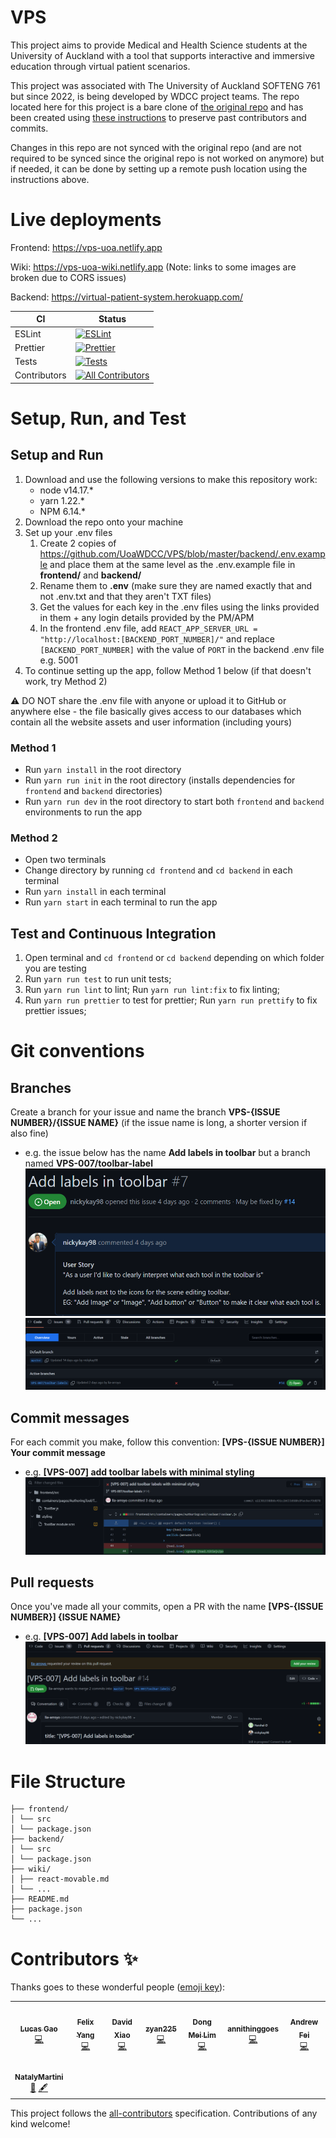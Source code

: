 # VPS

This project aims to provide Medical and Health Science students at the University of Auckland with a tool that supports interactive and immersive education through virtual patient scenarios.

This project was associated with The University of Auckland SOFTENG 761 but since 2022, is being developed by WDCC project teams. The repo located here for this project is a bare clone of [the original repo](https://github.com/Collabs-uni/virtual-patient-system) and has been created using [these instructions](https://docs.github.com/en/repositories/creating-and-managing-repositories/duplicating-a-repository#mirroring-a-repository=) to preserve past contributors and commits. 

Changes in this repo are not synced with the original repo (and are not required to be synced since the original repo is not worked on anymore) but if needed, it can be done by setting up a remote push location using the instructions above.

# Live deployments

Frontend: https://vps-uoa.netlify.app

Wiki: https://vps-uoa-wiki.netlify.app (Note: links to some images are broken due to CORS issues)

Backend: https://virtual-patient-system.herokuapp.com/

<!-- prettier-ignore -->
| CI                  | Status   |
| ------------------- | -------- |
| ESLint              | [![ESLint](https://github.com/SoftEng761-2021/project-project-team-1/actions/workflows/eslint.yml/badge.svg)](https://github.com/SoftEng761-2021/project-project-team-1/actions/workflows/eslint.yml) |
| Prettier            | [![Prettier](https://github.com/SoftEng761-2021/project-project-team-1/actions/workflows/prettier.yml/badge.svg)](https://github.com/SoftEng761-2021/project-project-team-1/actions/workflows/prettier.yml) |
| Tests               |  [![Tests](https://github.com/SoftEng761-2021/project-project-team-1/actions/workflows/unit_tests.yml/badge.svg)](https://github.com/SoftEng761-2021/project-project-team-1/actions/workflows/unit_tests.yml) |
| Contributors        | [![All Contributors](https://img.shields.io/badge/all_contributors-8-orange.svg?style=flat-square)](#contributors-) |

# Setup, Run, and Test

## Setup and Run

1. Download and use the following versions to make this repository work:
    - node v14.17.\*
    - yarn 1.22.\*
    - NPM 6.14.\*
2. Download the repo onto your machine
3. Set up your .env files 
    1. Create 2 copies of https://github.com/UoaWDCC/VPS/blob/master/backend/.env.example and place them at the same level as the .env.example file in __frontend/__ and __backend/__
    2. Rename them to __.env__ (make sure they are named exactly that and not .env.txt and that they aren't TXT files)
    3. Get the values for each key in the .env files using the links provided in them + any login details provided by the PM/APM
    4. In the frontend .env file, add `REACT_APP_SERVER_URL = "http://localhost:[BACKEND_PORT_NUMBER]/"` and replace `[BACKEND_PORT_NUMBER]` with the value of `PORT` in the backend .env file e.g. 5001
4. To continue setting up the app, follow Method 1 below (if that doesn't work, try Method 2)

⚠️ DO NOT share the .env file with anyone or upload it to GitHub or anywhere else - the file basically gives access to our databases which contain all the website assets and user information (including yours)

### Method 1

- Run `yarn install` in the root directory
- Run `yarn run init` in the root directory (installs dependencies for `frontend` and `backend` directories)
- Run `yarn run dev` in the root directory to start both `frontend` and `backend` environments to run the app

### Method 2

- Open two terminals
- Change directory by running `cd frontend` and `cd backend` in each terminal
- Run `yarn install` in each terminal
- Run `yarn start` in each terminal to run the app

## Test and Continuous Integration

1. Open terminal and `cd frontend` or `cd backend` depending on which folder you are testing
2. Run `yarn run test` to run unit tests;
3. Run `yarn run lint` to lint; Run `yarn run lint:fix` to fix linting;
4. Run `yarn run prettier` to test for prettier; Run `yarn run prettify` to fix prettier issues;

# Git conventions

## Branches

Create a branch for your issue and name the branch __VPS-{ISSUE NUMBER}/{ISSUE NAME}__ (if the issue name is long, a shorter version if also fine)
  - e.g. the issue below has the name __Add labels in toolbar__ but a branch named __VPS-007/toolbar-label__
![picture 1](images/97c5a60476136bad6a548f65d9bea375b1b0934fc378a53cb54920bbb5ee0897.png)
![picture 2](images/d915d14397f3a85223e85e824f70f1545f538d87f638bd888071d2fb6756de3c.png)  

## Commit messages

For each commit you make, follow this convention: __[VPS-{ISSUE NUMBER}] Your commit message__
  - e.g. __[VPS-007] add toolbar labels with minimal styling__
![picture 3](images/8a5fac4d45ed78c426c0fb7895c51ddd9f7e942d19549312091180d83254f170.png)  


## Pull requests

Once you've made all your commits, open a PR with the name __[VPS-{ISSUE NUMBER}] {ISSUE NAME}__
  - e.g. __[VPS-007] Add labels in toolbar__
![picture 4](images/58e8d81abb25f33bdfa45c68fbcd4e88e66c7a0b614837a918d1322aace0952a.png)

# File Structure

```.
├── frontend/
│ └── src
│ └── package.json
├── backend/
│ └── src
│ └── package.json
├── wiki/
│ ├── react-movable.md
│ └── ...
├── README.md
├── package.json
└── ...
```

# Contributors ✨

Thanks goes to these wonderful people ([emoji key](https://allcontributors.org/docs/en/emoji-key)):

<!-- ALL-CONTRIBUTORS-LIST:START - Do not remove or modify this section -->
<!-- prettier-ignore-start -->
<!-- markdownlint-disable -->
<table>
  <tr>
    <td align="center"><a href="https://github.com/lucas2005gao"><img src="https://avatars.githubusercontent.com/u/48196609?v=4?s=100" width="100px;" alt=""/><br /><sub><b>Lucas Gao</b></sub></a><br /><a href="https://github.com/lucas2005gao/REACT Template/commits?author=lucas2005gao" title="Code">💻</a></td>
    <td align="center"><a href="https://github.com/flexzy"><img src="https://avatars.githubusercontent.com/u/49087744?v=4?s=100" width="100px;" alt=""/><br /><sub><b>Felix Yang</b></sub></a><br /><a href="https://github.com/lucas2005gao/REACT Template/commits?author=flexzy" title="Code">💻</a></td>
    <td align="center"><a href="https://github.com/David-Xia0"><img src="https://avatars.githubusercontent.com/u/50573329?v=4?s=100" width="100px;" alt=""/><br /><sub><b>David Xiao</b></sub></a><br /><a href="https://github.com/lucas2005gao/REACT Template/commits?author=David-Xia0" title="Code">💻</a></td>
    <td align="center"><a href="https://github.com/zyan225"><img src="https://avatars.githubusercontent.com/u/52368549?v=4?s=100" width="100px;" alt=""/><br /><sub><b>zyan225</b></sub></a><br /><a href="https://github.com/lucas2005gao/REACT Template/commits?author=zyan225" title="Code">💻</a></td>
    <td align="center"><a href="https://github.com/dongmeilim"><img src="https://avatars.githubusercontent.com/u/52555301?v=4?s=100" width="100px;" alt=""/><br /><sub><b>Dong Mei Lim</b></sub></a><br /><a href="https://github.com/lucas2005gao/REACT Template/commits?author=dongmeilim" title="Code">💻</a></td>
    <td align="center"><a href="https://github.com/annithinggoes"><img src="https://avatars.githubusercontent.com/u/52563454?v=4?s=100" width="100px;" alt=""/><br /><sub><b>annithinggoes</b></sub></a><br /><a href="https://github.com/lucas2005gao/REACT Template/commits?author=annithinggoes" title="Code">💻</a></td>
    <td align="center"><a href="https://github.com/afei088"><img src="https://avatars.githubusercontent.com/u/60560589?v=4?s=100" width="100px;" alt=""/><br /><sub><b>Andrew Fei</b></sub></a><br /><a href="https://github.com/lucas2005gao/REACT Template/commits?author=afei088" title="Code">💻</a></td>
  </tr>
  <tr>
    <td align="center"><a href="https://github.com/NatalyMartini"><img src="https://avatars.githubusercontent.com/u/79951216?v=4?s=100" width="100px;" alt=""/><br /><sub><b>NatalyMartini</b></sub></a><br /><a href="#business-NatalyMartini" title="Business development">💼</a> <a href="#content-NatalyMartini" title="Content">🖋</a></td>
  </tr>
</table>

<!-- markdownlint-restore -->
<!-- prettier-ignore-end -->

<!-- ALL-CONTRIBUTORS-LIST:END -->

This project follows the [all-contributors](https://github.com/all-contributors/all-contributors) specification. Contributions of any kind welcome!